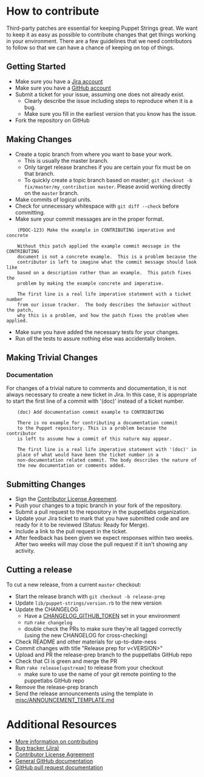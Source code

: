 # How to contribute

Third-party patches are essential for keeping Puppet Strings great. We want to keep it
as easy as possible to contribute changes that get things working in your
environment. There are a few guidelines that we need contributors to follow so
that we can have a chance of keeping on top of things.

## Getting Started

* Make sure you have a [Jira account](http://tickets.puppetlabs.com)
* Make sure you have a [GitHub account](https://github.com/signup/free)
* Submit a ticket for your issue, assuming one does not already exist.
  * Clearly describe the issue including steps to reproduce when it is a bug.
  * Make sure you fill in the earliest version that you know has the issue.
* Fork the repository on GitHub

## Making Changes

* Create a topic branch from where you want to base your work.
  * This is usually the master branch.
  * Only target release branches if you are certain your fix must be on that
    branch.
  * To quickly create a topic branch based on master; `git checkout -b
    fix/master/my_contribution master`. Please avoid working directly on the
    `master` branch.
* Make commits of logical units.
* Check for unnecessary whitespace with `git diff --check` before committing.
* Make sure your commit messages are in the proper format.

````
    (PDOC-123) Make the example in CONTRIBUTING imperative and concrete

    Without this patch applied the example commit message in the CONTRIBUTING
    document is not a concrete example.  This is a problem because the
    contributor is left to imagine what the commit message should look like
    based on a description rather than an example.  This patch fixes the
    problem by making the example concrete and imperative.

    The first line is a real life imperative statement with a ticket number
    from our issue tracker.  The body describes the behavior without the patch,
    why this is a problem, and how the patch fixes the problem when applied.
````

* Make sure you have added the necessary tests for your changes.
* Run _all_ the tests to assure nothing else was accidentally broken.

## Making Trivial Changes

### Documentation

For changes of a trivial nature to comments and documentation, it is not
always necessary to create a new ticket in Jira. In this case, it is
appropriate to start the first line of a commit with '(doc)' instead of
a ticket number.

````
    (doc) Add documentation commit example to CONTRIBUTING

    There is no example for contributing a documentation commit
    to the Puppet repository. This is a problem because the contributor
    is left to assume how a commit of this nature may appear.

    The first line is a real life imperative statement with '(doc)' in
    place of what would have been the ticket number in a
    non-documentation related commit. The body describes the nature of
    the new documentation or comments added.
````

## Submitting Changes

* Sign the [Contributor License Agreement](http://links.puppet.com/cla).
* Push your changes to a topic branch in your fork of the repository.
* Submit a pull request to the repository in the puppetlabs organization.
* Update your Jira ticket to mark that you have submitted code and are ready for it to be reviewed (Status: Ready for Merge).
* Include a link to the pull request in the ticket.
* After feedback has been given we expect responses within two weeks. After two
  weeks will may close the pull request if it isn't showing any activity.

## Cutting a release

To cut a new release, from a current `master` checkout:

* Start the release branch with `git checkout -b release-prep`
* Update `lib/puppet-strings/version.rb` to the new version
* Update the CHANGELOG
  * Have a [CHANGELOG_GITHUB_TOKEN](https://github.com/skywinder/github-changelog-generator#github-token) set in your environment
  * run `rake changelog`
  * double check the PRs to make sure they're all tagged correctly (using the new CHANGELOG for cross-checking)
* Check README and other materials for up-to-date-ness
* Commit changes with title "Release prep for v\<VERSION>"
* Upload and PR the release-prep branch to the puppetlabs GitHub repo
* Check that CI is green and merge the PR
* Run `rake release[upstream]` to release from your checkout
  * make sure to use the name of your git remote pointing to the puppetlabs GitHub repo
* Remove the release-prep branch
* Send the release announcements using the template in [misc/ANNOUNCEMENT_TEMPLATE.md](misc/ANNOUNCEMENT_TEMPLATE.md)

# Additional Resources

* [More information on contributing](http://links.puppet.com/contribute-to-puppet)
* [Bug tracker (Jira)](http://tickets.puppet.com)
* [Contributor License Agreement](http://links.puppet.com/cla)
* [General GitHub documentation](http://help.github.com/)
* [GitHub pull request documentation](http://help.github.com/send-pull-requests/)
